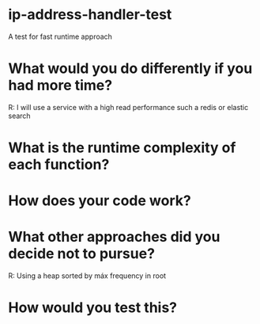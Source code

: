 # ip-address-handler-test
A test for fast runtime approach


# What would you do differently if you had more time?
R: I will use a service with a high read performance such a redis or elastic search
# What is the runtime complexity of each function?
# How does your code work?
# What other approaches did you decide not to pursue?
R: Using a heap sorted by máx frequency in root
# How would you test this?
